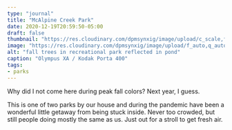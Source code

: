 ```yaml
---
type: "journal"
title: "McAlpine Creek Park"
date: 2020-12-19T20:59:50-05:00
draft: false
thumbnail: "https://res.cloudinary.com/dpmsynxig/image/upload/c_scale,f_auto,q_auto:good,w_700/v1608429803/121820-PORTRA400-11.jpg"
image: "https://res.cloudinary.com/dpmsynxig/image/upload/f_auto,q_auto:good/v1608429803/121820-PORTRA400-11.jpg"
alt: "fall trees in recreational park reflected in pond"
caption: "Olympus XA / Kodak Porta 400"
tags:
- parks
---
```


Why did I not come here during peak fall colors? Next year, I guess.

This is one of two parks by our house and during the pandemic have been a wonderful little getaway from being stuck inside. Never too crowded, but still people doing mostly the same as us. Just out for a stroll to get fresh air.
